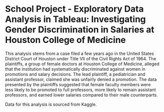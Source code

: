 # School Project - Exploratory Data Analysis in Tableau: Investigating Gender Discrimination in Salaries at Houston College of Medicine

This analysis stems from a case filed a few years ago in the United States District Court of Houston under Title VII of the Civil Rights Act of 1964. The plaintiffs, a group of female doctors at Houston College of Medicine, alleged that the institution had systematically discriminated against women in promotions and salary decisions. The lead plaintiff, a pediatrician and assistant professor, claimed she was unfairly denied a promotion. The data presented by the plaintiffs suggested that female faculty members were less likely to be promoted to full professors, more likely to remain assistant professors, and earned lower salaries compared to their male counterparts.

Data for this analysis is sourced from Kaggle.
